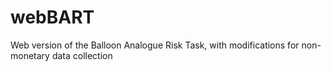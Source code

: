 # webBART
Web version of the Balloon Analogue Risk Task, with modifications for non-monetary data collection
